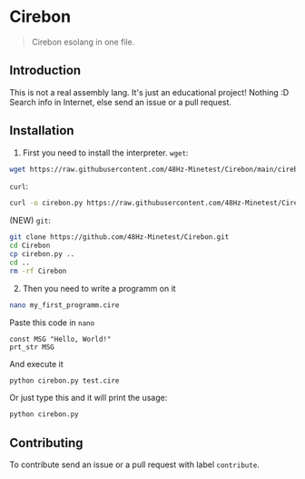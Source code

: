 # Cirebon
> Cirebon esolang in one file.
## Introduction
This is not a real assembly lang. It's just an educational project!
Nothing :D
Search info in Internet, else send an issue or a pull request.
## Installation
1. First you need to install the interpreter.
`wget`:
```bash
wget https://raw.githubusercontent.com/48Hz-Minetest/Cirebon/main/cirebon.py
```
`curl`:
```bash
curl -o cirebon.py https://raw.githubusercontent.com/48Hz-Minetest/Cirebon/main/cirebon.py
```
(NEW) `git`:
```bash
git clone https://github.com/48Hz-Minetest/Cirebon.git
cd Cirebon
cp cirebon.py ..
cd ..
rm -rf Cirebon
```
2. Then you need to write a programm on it
```bash
nano my_first_programm.cire
```
Paste this code in `nano`
```cirebon
const MSG "Hello, World!"
prt_str MSG
```
And execute it
```bash
python cirebon.py test.cire
```
Or just type this and it will print the usage:
```bash
python cirebon.py
```
## Contributing
To contribute send an issue or a pull request with label `contribute`.
